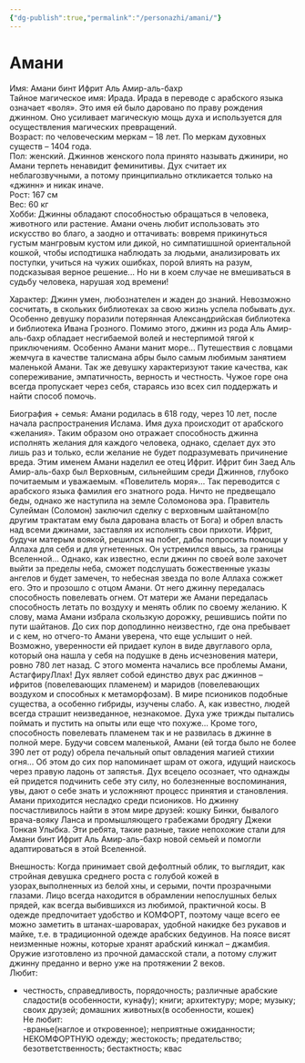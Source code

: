 ```yaml
---
{"dg-publish":true,"permalink":"/personazhi/amani/"}
---
```


# Амани
Имя: Амани бинт Ифрит Аль Амир-аль-бахр  
Тайное магическое имя: Ирада. Ирада в переводе с арабского языка означает «воля». Это имя ей было даровано по праву рождения джинном. Оно усиливает магическую мощь духа и используется для осуществления магических превращений.  
Возраст: по человеческим меркам – 18 лет. По меркам духовных существ – 1404 года.  
Пол: женский. Джиннов женского пола принято называть джинири, но Амани терпеть ненавидит феминитивы. Дух считает их неблагозвучными, а потому принципиально откликается только на «джинн» и никак иначе.  
Рост: 167 см  
Вес: 60 кг  
Хобби: Джинны обладают способностью обращаться в человека, животного или растение. Амани очень любит использовать это искусство во благо, а заодно и оттачивать: вовремя прикинуться густым мангровым кустом или дикой, но симпатишшной ориентальной кошкой, чтобы исподтишка наблюдать за людьми, анализировать их поступки, учиться на чужих ошибках, порой влиять на разум, подсказывая верное решение... Но ни в коем случае не вмешиваться в судьбу человека, нарушая ход времени!

Характер: Джинн умен, любознателен и жаден до знаний. Невозможно сосчитать, в скольких библиотеках за свою жизнь успела побывать дух. Особенно девушку поразили потерянная Александрийская библиотека и библиотека Ивана Грозного. Помимо этого, джинн из рода Аль Амир-аль-бахр обладает несгибаемой волей и нестерпимой тягой к приключениям. Особенно Амани манит море... Путешествия с ловцами жемчуга в качестве талисмана абры было самым любимым занятием маленькой Амани. Так же девушку характеризуют такие качества, как сопереживание, эмпатичность, верность и честность. Чужое горе она всегда пропускает через себя, стараясь изо всех сил поддержать и найти способ помочь.

Биография + семья: Амани родилась в 618 году, через 10 лет, после начала распространения Ислама. Имя духа происходит от арабского «желания». Таким образом оно отражает способность джинна исполнять желания для каждого человека, однако, сделает дух это лишь раз и только, если желание не будет подразумевать причинение вреда. Этим именем Амани наделил ее отец Ифрит. Ифрит бин Заед Аль Амир-аль-бахр был Верховным, сильнейшим среди Джиннов, глубоко почитаемым и уважаемым. «Повелитель моря»... Так переводится с арабского языка фамилия его знатного рода. Ничто не предвещало беды, однако же наступила на земле Соломонова эра. Правитель Сулейман (Соломон) заключил сделку с верховным шайтаном(по другим трактатам ему была дарована власть от Бога) и обрел власть над всеми джинами, заставляя их исполнять свои прихоти. Ифрит, будучи матерым воякой, решился на побег, дабы попросить помощи у Аллаха для себя и для угнетенных. Он устремился ввысь, за границы Вселенной... Однако, как известно, если джинн по своей воле захочет выйти за пределы неба, сможет подслушать божественные указы ангелов и будет замечен, то небесная звезда по воле Аллаха сожжет его. Это и прозошло с отцом Амани. От него джинну передалась способность повелевать огнем. От матери же Амани передалась способность летать по воздуху и менять облик по своему желанию. К слову, мама Амани избрала скользкую дорожку, решившись пойти по пути шайтанов. До сих пор доподлинно неизвестно, где она пребывает и с кем, но отчего-то Амани уверена, что еще услышит о ней. Возможно, уверенности ей придает кулон в виде двуглавого орла, который она нашла у себя на подушке в день исчезновения матери, ровно 780 лет назад. С этого момента начались все проблемы Амани, АстагфируЛлах! Дух являет собой единство двух рас джиннов – ифритов (повелевающих пламенем) и маридов (повелевающих воздухом и способных к метаморфозам). В мире псиоников подобные существа, а особенно гибриды, изучены слабо. А, как известно, людей всегда страшит неизведанное, незнакомое. Духа уже трижды пытались поймать и пустить на опыты или еще что похуже... Кроме того, способность повелевать пламенем так и не развилась в джинне в полной мере. Будучи совсем маленькой, Амани (ей тогда было не более 390 лет от роду) обрела печальный опыт овладения магией стихии огня... Об этом до сих пор напоминает шрам от ожога, идущий наискось через правую ладонь от запястья. Дух всецело осознает, что однажды ей придется подчинить себе эту силу, но болезненные воспоминания, увы, дают о себе знать и усложняют процесс принятия и становления. Амани приходится несладко среди псиоников. Но джинну посчастливилось найти в этом мире друзей: кошку Бинки, бывалого врача-вояку Ланса и промышляющего грабежами бродягу Джеки Тонкая Улыбка. Эти ребята, такие разные, такие непохожие стали для Амани бинт Ифрит Аль Амир-аль-бахр новой семьей и помогли адаптироваться в этой Вселенной.

Внешность: Когда принимает свой дефолтный облик, то выглядит, как стройная девушка среднего роста с голубой кожей в узорах,выполненных из белой хны, и серыми, почти прозрачными глазами. Лицо всегда находится в обрамлении непослушных белых прядей, как всегда выбившихся из любимой, практичной косы. В одежде предпочитает удобство и КОМФОРТ, поэтому чаще всего ее можно заметить в штанах-шароварах, удобной накидке без рукавов и майке, т.е. в традиционной одежде арабских бедуинов. На поясе висят неизменные ножны, которые хранят арабский кинжал – джамбия. Оружие изготовлено из прочной дамасской стали, а потому служит джинну преданно и верно уже на протяжении 2 веков.  
Любит:  
- честность, справедливость, порядочность; различные арабские сладости(в особенности, кунафу); книги; архитектуру; море; музыку; своих друзей; домашних животных(в особенности, кошек)  
Не любит:  
-вранье(наглое и откровенное); неприятные ожиданности; НЕКОМФОРТНУЮ одежду; жестокость; предательство; безответственность; бестактность; квас